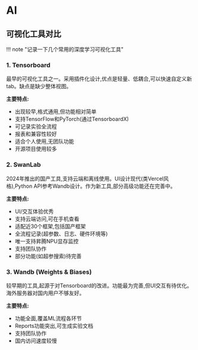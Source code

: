 # AI

## 可视化工具对比

!!! note "记录一下几个常用的深度学习可视化工具"

### 1. Tensorboard

最早的可视化工具之一。采用插件化设计,优点是轻量、低耦合,可以快速自定义新tab。缺点是缺少整体视图。

**主要特点:**
- 出现较早,格式通用,但功能相对简单
- 支持TensorFlow和PyTorch(通过TensorboardX)
- 可记录实验全流程
- 报表和兼容性较好
- 适合个人使用,无团队功能
- 开源项目使用较多

### 2. SwanLab

2024年推出的国产工具,支持云端和离线使用。UI设计现代(类Vercel风格),Python API参考Wandb设计。作为新工具,部分高级功能还在完善中。

**主要特点:**
- UI/交互体验优秀
- 支持云端访问,可在手机查看
- 适配近30个框架,包括国产框架
- 全流程记录(超参数、日志、硬件环境等)
- 唯一支持昇腾NPU显存监控
- 支持团队协作
- 部分功能(如超参搜索)待完善

### 3. Wandb (Weights & Biases)

较早期的工具,起源于对Tensorboard的改进。功能最为完善,但UI交互有待优化。海外服务器对国内用户不够友好。

**主要特点:**
- 功能全面,覆盖ML流程各环节
- Reports功能突出,可生成实验文档
- 支持团队协作
- 国内访问速度较慢
